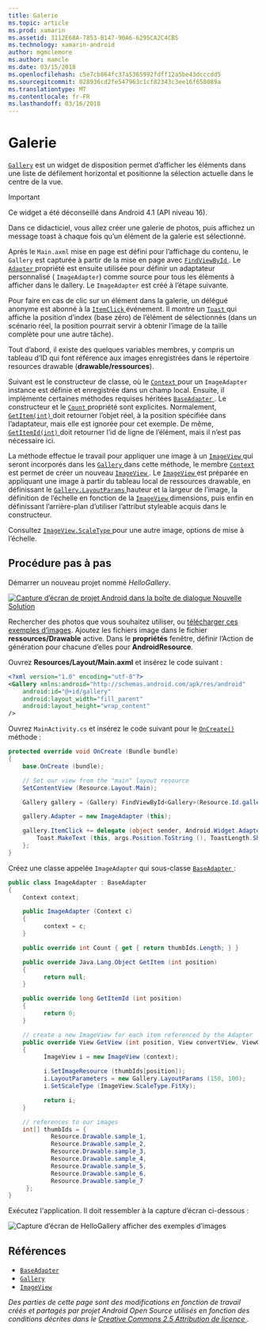 ```yaml
---
title: Galerie
ms.topic: article
ms.prod: xamarin
ms.assetid: 3112E68A-7853-B147-90A6-6295CA2C4CB5
ms.technology: xamarin-android
author: mgmclemore
ms.author: mamcle
ms.date: 03/15/2018
ms.openlocfilehash: c5e7cb864fc37a5365992fdff12a5be43dcccdd5
ms.sourcegitcommit: 028936cd2fe547963c1cf82343c3ee16f658089a
ms.translationtype: MT
ms.contentlocale: fr-FR
ms.lasthandoff: 03/16/2018
---
```

# <a name="gallery"></a>Galerie

[`Gallery`](https://developer.xamarin.com/api/type/Android.Widget.Gallery/) est un widget de disposition permet d’afficher les éléments dans une liste de défilement horizontal et positionne la sélection actuelle dans le centre de la vue.

> [!IMPORTANT]
> Ce widget a été déconseillé dans Android 4.1 (API niveau 16). 

Dans ce didacticiel, vous allez créer une galerie de photos, puis affichez un message toast à chaque fois qu’un élément de la galerie est sélectionné.

Après le `Main.axml` mise en page est défini pour l’affichage du contenu, le `Gallery` est capturée à partir de la mise en page avec [ `FindViewById` ](https://developer.xamarin.com/api/member/Android.App.Activity.FindViewById/p/System.Int32/).
Le [ `Adapter` ](https://developer.xamarin.com/api/property/Android.Widget.AdapterView.RawAdapter/) propriété est ensuite utilisée pour définir un adaptateur personnalisé ( `ImageAdapter`) comme source pour tous les éléments à afficher dans le dallery. Le `ImageAdapter` est créé à l’étape suivante.

Pour faire en cas de clic sur un élément dans la galerie, un délégué anonyme est abonné à la [ `ItemClick` ](https://developer.xamarin.com/api/event/Android.Widget.AdapterView.ItemClick/) événement. Il montre un [ `Toast` ](https://developer.xamarin.com/api/type/Android.Widget.Toast/) qui affiche la position d’index (base zéro) de l’élément de sélectionnés (dans un scénario réel, la position pourrait servir à obtenir l’image de la taille complète pour une autre tâche).

Tout d’abord, il existe des quelques variables membres, y compris un tableau d’ID qui font référence aux images enregistrées dans le répertoire resources drawable (**drawable/ressources**).

Suivant est le constructeur de classe, où le [ `Context` ](https://developer.xamarin.com/api/type/Android.Content.Context/) pour un `ImageAdapter` instance est définie et enregistrée dans un champ local.
Ensuite, il implémente certaines méthodes requises héritées [ `BaseAdapter` ](https://developer.xamarin.com/api/type/Android.Widget.BaseAdapter/).
Le constructeur et le [ `Count` ](https://developer.xamarin.com/api/property/Android.Widget.BaseAdapter.Count/) propriété sont explicites. Normalement, [ `GetItem(int)` ](https://developer.xamarin.com/api/member/Android.Widget.BaseAdapter.GetItem/p/System.Int32/) doit retourner l’objet réel, à la position spécifiée dans l’adaptateur, mais elle est ignorée pour cet exemple. De même, [ `GetItemId(int)` ](https://developer.xamarin.com/api/member/Android.Widget.BaseAdapter.GetItemId/p/System.Int32/) doit retourner l’id de ligne de l’élément, mais il n’est pas nécessaire ici.

La méthode effectue le travail pour appliquer une image à un [ `ImageView` ](https://developer.xamarin.com/api/type/Android.Widget.ImageView/) qui seront incorporés dans les [ `Gallery` ](https://developer.xamarin.com/api/type/Android.Widget.Gallery/) dans cette méthode, le membre [ `Context` ](https://developer.xamarin.com/api/type/Android.Content.Context/) est permet de créer un nouveau [ `ImageView` ](https://developer.xamarin.com/api/type/Android.Widget.ImageView/).
Le [ `ImageView` ](https://developer.xamarin.com/api/type/Android.Widget.ImageView/) est préparée en appliquant une image à partir du tableau local de ressources drawable, en définissant le [ `Gallery.LayoutParams` ](https://developer.xamarin.com/api/type/Android.Widget.Gallery+LayoutParams/) hauteur et la largeur de l’image, la définition de l’échelle en fonction de la [ `ImageView` ](https://developer.xamarin.com/api/type/Android.Widget.ImageView/) dimensions, puis enfin en définissant l’arrière-plan d’utiliser l’attribut styleable acquis dans le constructeur.

Consultez [ `ImageView.ScaleType` ](https://developer.xamarin.com/api/type/Android.Widget.ImageView+ScaleType/) pour une autre image, options de mise à l’échelle.

## <a name="walkthrough"></a>Procédure pas à pas

Démarrer un nouveau projet nommé *HelloGallery*.

[![Capture d’écran de projet Android dans la boîte de dialogue Nouvelle Solution](gallery-images/hellogallery1-sml.png)](gallery-images/hellogallery1.png#lightbox)

Rechercher des photos que vous souhaitez utiliser, ou [télécharger ces exemples d’images](http://developer.android.com/shareables/sample_images.zip).
Ajoutez les fichiers image dans le fichier **ressources/Drawable** active. Dans le **propriétés** fenêtre, définir l’Action de génération pour chacune d’elles pour **AndroidResource**.

Ouvrez **Resources/Layout/Main.axml** et insérez le code suivant :

```xml
<?xml version="1.0" encoding="utf-8"?>
<Gallery xmlns:android="http://schemas.android.com/apk/res/android"
    android:id="@+id/gallery"
    android:layout_width="fill_parent"
    android:layout_height="wrap_content"
/>
```

Ouvrez `MainActivity.cs` et insérez le code suivant pour le [ `OnCreate()` ](https://developer.xamarin.com/api/member/Android.App.Activity.OnCreate/p/Android.OS.Bundle/) méthode :

```csharp
protected override void OnCreate (Bundle bundle)
{
    base.OnCreate (bundle);

    // Set our view from the "main" layout resource
    SetContentView (Resource.Layout.Main);

    Gallery gallery = (Gallery) FindViewById<Gallery>(Resource.Id.gallery);

    gallery.Adapter = new ImageAdapter (this);

    gallery.ItemClick += delegate (object sender, Android.Widget.AdapterView.ItemClickEventArgs args) {
        Toast.MakeText (this, args.Position.ToString (), ToastLength.Short).Show ();
    };
}
```

Créez une classe appelée `ImageAdapter` qui sous-classe [ `BaseAdapter` ](https://developer.xamarin.com/api/type/Android.Widget.BaseAdapter/):

```csharp
public class ImageAdapter : BaseAdapter
{
    Context context;

    public ImageAdapter (Context c)
    {
          context = c;
    }

    public override int Count { get { return thumbIds.Length; } }

    public override Java.Lang.Object GetItem (int position)
    {
          return null;
    }

    public override long GetItemId (int position)
    {
          return 0;
    }

    // create a new ImageView for each item referenced by the Adapter
    public override View GetView (int position, View convertView, ViewGroup parent)
    {
          ImageView i = new ImageView (context);

          i.SetImageResource (thumbIds[position]);
          i.LayoutParameters = new Gallery.LayoutParams (150, 100);
          i.SetScaleType (ImageView.ScaleType.FitXy);

          return i;
    }

    // references to our images
    int[] thumbIds = {
            Resource.Drawable.sample_1,
            Resource.Drawable.sample_2,
            Resource.Drawable.sample_3,
            Resource.Drawable.sample_4,
            Resource.Drawable.sample_5,
            Resource.Drawable.sample_6,
            Resource.Drawable.sample_7
     };
}

```

Exécutez l'application. Il doit ressembler à la capture d’écran ci-dessous :

![Capture d’écran de HelloGallery afficher des exemples d’images](gallery-images/hellogallery3.png)



## <a name="references"></a>Références

-   [`BaseAdapter`](https://developer.xamarin.com/api/type/Android.Widget.BaseAdapter/)
-   [`Gallery`](https://developer.xamarin.com/api/type/Android.Widget.Gallery/)
-   [`ImageView`](https://developer.xamarin.com/api/type/Android.Widget.ImageView/)

*Des parties de cette page sont des modifications en fonction de travail créés et partagés par projet Android Open Source utilisés en fonction des conditions décrites dans le*
[*Creative Commons 2.5 Attribution de licence* ](http://creativecommons.org/licenses/by/2.5/).


